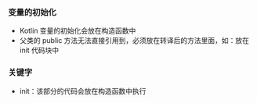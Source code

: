 ### 变量的初始化
* Kotlin 变量的初始化会放在构造函数中
* 父类的 public 方法无法直接引用到，必须放在转译后的方法里面，如：放在 init 代码块中


### 关键字
* init：该部分的代码会放在构造函数中执行